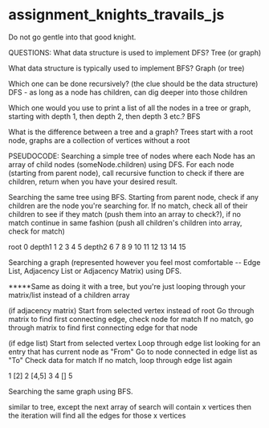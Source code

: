 # assignment_knights_travails_js
Do not go gentle into that good knight.

QUESTIONS:
What data structure is used to implement DFS?
Tree (or graph)

What data structure is typically used to implement BFS?
Graph (or tree)

Which one can be done recursively? (the clue should be the data structure)
DFS - as long as a node has children, can dig deeper into those children

Which one would you use to print a list of all the nodes in a tree or graph, starting with depth 1, then depth 2, then
depth 3 etc.?
BFS

What is the difference between a tree and a graph?
Trees start with a root node, graphs are a collection of vertices without a root

PSEUDOCODE:
Searching a simple tree of nodes where each Node has an array of child nodes (someNode.children) using DFS.
For each node (starting from parent node), call recursive function to check if there are children, return when you have your desired result.

Searching the same tree using BFS.
Starting from parent node, check if any children are the node you're searching for. If no match, check all of their children to see if they match (push them into an array to check?), if no match continue in same fashion (push all children's children into array, check for match)


root            0
depth1     1   2    3      4     5
depth2    6 7 8 9  10 11  12 13  14 15


Searching a graph (represented however you feel most comfortable -- Edge List, Adjacency List or Adjacency Matrix) using DFS.

*****Same as doing it with a tree, but you're just looping through your matrix/list instead of a children array

(if adjacency matrix)
Start from selected vertex instead of root
Go through matrix to find first connecting edge, check node for match
If no match, go through matrix to find first connecting edge for that node

(if edge list)
Start from selected vertex
Loop through edge list looking for an entry that has current node as "From"
Go to node connected in edge list as "To"
Check data for match
If no match, loop through edge list again


1 [2]
2 [4,5]
3
4 []
5


Searching the same graph using BFS.

similar to tree, except the next array of search will contain x vertices then the iteration will find all the edges for those x vertices

